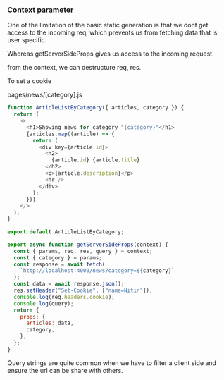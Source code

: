 ### Context parameter

One of the limitation of the basic static generation is that we dont get access to the incoming req, which prevents us from fetching data that is user specific.

Whereas getServerSideProps gives us access to the incoming request.

from the context, we can destructure req, res.

To set a cookie 

pages/news/[category].js
```javascript
function ArticleListByCategory({ articles, category }) {
  return (
    <>
      <h1>Showing news for category "{category}"</h1>
      {articles.map((article) => {
        return (
          <div key={article.id}>
            <h2>
              {article.id} {article.title}
            </h2>
            <p>{article.description}</p>
            <hr />
          </div>
        );
      })}
    </>
  );
}

export default ArticleListByCategory;

export async function getServerSideProps(context) {
  const { params, req, res, query } = context;
  const { category } = params;
  const response = await fetch(
    `http://localhost:4000/news?category=${category}`
  );
  const data = await response.json();
  res.setHeader("Set-Cookie", ["name=Nitin"]);
  console.log(req.headers.cookie);
  console.log(query);
  return {
    props: {
      articles: data,
      category,
    },
  };
}
```

Query strings are quite common when we have to filter a client side and ensure the url can be share with others.
